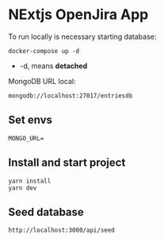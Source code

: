 # NExtjs OpenJira App
To run locally is necessary starting database:
```
docker-compose up -d
```

* -d, means __detached__

MongoDB URL local:
```
mongodb://localhost:27017/entriesdb
```

## Set envs
```
MONGO_URL=
```

## Install and start project
```
yarn install
yarn dev
```

## Seed database
```
http://localhost:3000/api/seed
```